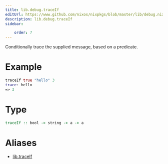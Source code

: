 ```yaml
---
title: lib.debug.traceIf
editUrl: https://www.github.com/nixos/nixpkgs/blob/master/lib/debug.nix#L55C5
description: lib.debug.traceIf
sidebar:

    order: 7
---
```


Conditionally trace the supplied message, based on a predicate.

# Example

```nix
traceIf true "hello" 3
trace: hello
=> 3
```

# Type

```haskell
traceIf :: bool -> string -> a -> a
```


# Aliases

- [lib.traceIf](/nix-doc-comments/reference/lib/lib-traceIf)


